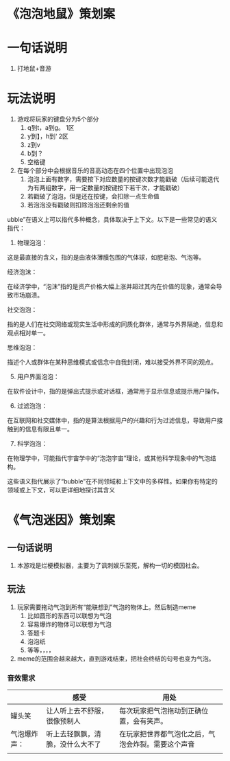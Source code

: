 # 《泡泡地鼠》策划案



# 一句话说明

1. 打地鼠+音游



# 玩法说明

1. 游戏将玩家的键盘分为5个部分
   1. q到t，a到g。    1区
   2. y到】，h到‘    2区
   3. z到v
   4. b到？
   5. 空格键
2. 在每个部分中会根据音乐的音高动态在四个位置中出现泡泡
   1. 泡泡上面有数字，需要按下对应数量的按键次数才能戳破（后续可能迭代为有两组数字，用一定数量的按键按下若干次，才能戳破）
   2. 若戳破了泡泡，但是还在按键，会扣除一点生命值
   3. 若泡泡没有戳破则扣除泡泡还剩余的值























ubble”在语义上可以指代多种概念，具体取决于上下文。以下是一些常见的语义指代：

1. 物理泡泡：

这是最直接的含义，指的是由液体薄膜包围的气体球，如肥皂泡、气泡等。

经济泡沫：

在经济学中，“泡沫”指的是资产价格大幅上涨并超过其内在价值的现象，通常会导致市场崩溃。

社交泡泡：

指的是人们在社交网络或现实生活中形成的同质化群体，通常与外界隔绝，信息和观点相对单一。

思维泡泡：

描述个人或群体在某种思维模式或信念中自我封闭，难以接受外界不同的观点。

5. 用户界面泡泡：

在软件设计中，指的是弹出式提示或对话框，通常用于显示信息或提示用户操作。

6. 过滤泡泡：

在互联网和社交媒体中，指的是算法根据用户的兴趣和行为过滤信息，导致用户接触到的信息有限且单一。

7. 科学泡泡：

在物理学中，可能指代宇宙学中的“泡泡宇宙”理论，或其他科学现象中的气泡结构。

这些语义指代展示了“bubble”在不同领域和上下文中的多样性。如果你有特定的领域或上下文，可以更详细地探讨其含义

















































# 《气泡迷因》策划案



## 一句话说明

1. 本游戏是烂梗模拟器，主要为了讽刺娱乐至死，解构一切的模因社会。

## 玩法

1. 玩家需要拖动气泡到所有“能联想到”气泡的物体上。然后制造meme
   1. 比如圆形的东西可以联想为气泡
   2. 容易爆炸的物体可以联想为气泡
   3. 答题卡
   4. 泡泡纸
   5. 等等，，，，
2. meme的范围会越来越大，直到游戏结束，把社会终结的句号也变为气泡。

### 音效需求

|              | 感受                             | 用处                                               |
| ------------ | -------------------------------- | -------------------------------------------------- |
| 罐头笑       | 让人听上去不舒服，很像预制人     | 每次玩家把气泡拖动到正确位置，会有笑声。           |
| 气泡爆炸声： | 听上去轻飘飘，清脆，没什么大不了 | 在玩家把世界都气泡化之后，气泡会炸裂。需要这个声音 |
|              |                                  |                                                    |













